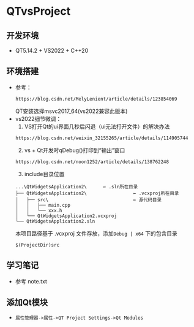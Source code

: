 <!--
 * @Description: 
 * @Version: v1.0.0
 * @Author: isidore-chen
 * @Date: 2025-04-26 12:55:00
 * @Copyright: Copyright (c) 2025 CAUC
-->

# QTvsProject

## 开发环境
- QT5.14.2 + VS2022 + C++20

## 环境搭建
- 参考：</br>
    ```
    https://blog.csdn.net/MelyLenient/article/details/123854069
    ```
  QT安装选择msvc2017_64(vs2022兼容此版本)
- vs2022细节微调：
    1. VS打开Qt的ui界面几秒后闪退（ui无法打开文件）的解决办法
    ```
    https://blog.csdn.net/weixin_32155265/article/details/114905744
    ```
    2. vs + Qt开发时qDebug()打印到“输出”窗口
    ```
    https://blog.csdn.net/noon1252/article/details/138762248
    ```
    3. include目录位置
    ```
  ...\QtWidgetsApplication2\      ← .sln所在目录
    ├── QtWidgetsApplication2\                 ← .vcxproj所在目录
    │   ├── src\                               ← 源代码目录
    │   │   ├── main.cpp
    │   │   └── xxx.h
    │   └── QtWidgetsApplication2.vcxproj
    └── QtWidgetsApplication2.sln
    ```
    本项目路径基于 .vcxproj 文件存放，添加```Debug | x64``` 下的包含目录 
    ```
    $(ProjectDir)src
    ```
## 学习笔记
- 参考  note.txt    

## 添加Qt模块
- ```属性管理器->属性->QT Project Settings->Qt Modules```